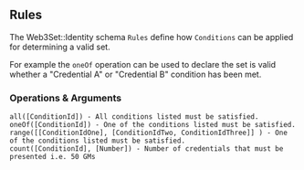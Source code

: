 ## Rules

The Web3Set::Identity schema `Rules` define how `Conditions` can be applied for determining a valid set.

For example the `oneOf` operation can be used to declare the set is valid whether a "Credential A" or "Credential B" condition has been met.

### Operations & Arguments

```
all([ConditionId]) - All conditions listed must be satisfied.
oneOf([ConditionId]) - One of the conditions listed must be satisfied.
range([[ConditionIdOne], [ConditionIdTwo, ConditionIdThree]] ) - One of the conditions listed must be satisfied.
count([ConditionId], [Number]) - Number of credentials that must be presented i.e. 50 GMs
```